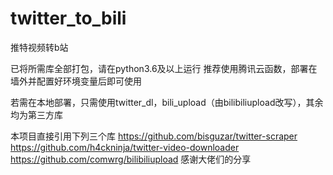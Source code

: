 # twitter_to_bili
推特视频转b站

已将所需库全部打包，请在python3.6及以上运行
推荐使用腾讯云函数，部署在墙外并配置好环境变量后即可使用

若需在本地部署，只需使用twitter_dl，bili_upload（由bilibiliupload改写），其余均为第三方库

本项目直接引用下列三个库
https://github.com/bisguzar/twitter-scraper
https://github.com/h4ckninja/twitter-video-downloader
https://github.com/comwrg/bilibiliupload
感谢大佬们的分享


